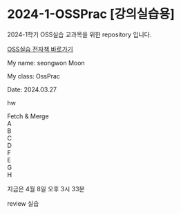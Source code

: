 # 2024-1-OSSPrac [강의실습용]
2024-1학기 OSS실습 교과목을 위한 repository 입니다.

[OSS실습 전자책 바로가기](https://wikidocs.net/book/13835)

My name: seongwon Moon

My class: OssPrac

Date: 2024.03.27

hw

Fetch & Merge  
A  
B  
C  
D  
F  
E  
G  
H  

지금은 4월 8일 오후 3시 33분

review 실습